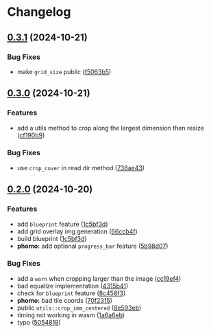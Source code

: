 # Changelog

## [0.3.1](https://github.com/loiccoyle/phomo-rs/compare/phomo-v0.3.0...phomo-v0.3.1) (2024-10-21)


### Bug Fixes

* make `grid_size` public ([f5063b5](https://github.com/loiccoyle/phomo-rs/commit/f5063b5ab05150630dcbab100ece0dd5febc5f3a))

## [0.3.0](https://github.com/loiccoyle/phomo-rs/compare/phomo-v0.2.0...phomo-v0.3.0) (2024-10-21)


### Features

* add a utils method to crop along the largest dimension then resize ([cf190b9](https://github.com/loiccoyle/phomo-rs/commit/cf190b9abb1b0e8b82cb8221d65b5d34ad1dab12))


### Bug Fixes

* use `crop_cover` in read dir method ([738ae43](https://github.com/loiccoyle/phomo-rs/commit/738ae43e88ce67d0c57b55d42701ac860e5fc769))

## [0.2.0](https://github.com/loiccoyle/phomo-rs/compare/phomo-v0.1.0...phomo-v0.2.0) (2024-10-20)


### Features

* add `blueprint` feature ([1c5bf3d](https://github.com/loiccoyle/phomo-rs/commit/1c5bf3d20071b7968e13f41560172d95493e7bf2))
* add grid overlay img generation ([66ccb4f](https://github.com/loiccoyle/phomo-rs/commit/66ccb4fd94c2e26636ca05d4d21a69187cc08771))
* build blueprint ([1c5bf3d](https://github.com/loiccoyle/phomo-rs/commit/1c5bf3d20071b7968e13f41560172d95493e7bf2))
* **phomo:** add optional `progress_bar` feature ([5b98d07](https://github.com/loiccoyle/phomo-rs/commit/5b98d07934322e279ecf03b73081aefd966244b9))


### Bug Fixes

* add a `warn` when cropping larger than the image ([cc19ef4](https://github.com/loiccoyle/phomo-rs/commit/cc19ef411a37278405e440f373aecb0f90fdf06e))
* bad equalize implementation ([4315b41](https://github.com/loiccoyle/phomo-rs/commit/4315b412892aca75cfe98300447c0a5e590867b1))
* check for `blueprint` feature ([8c458f3](https://github.com/loiccoyle/phomo-rs/commit/8c458f38ffd4359bd67c81270c6210c19d2a2316))
* **phomo:** bad tile coords ([70f2315](https://github.com/loiccoyle/phomo-rs/commit/70f2315c1d2580a11aef00b933feb6a491353655))
* public `utils::crop_imm_centered` ([8e593eb](https://github.com/loiccoyle/phomo-rs/commit/8e593eb462422f9e195c3bba3a94a190f7be198a))
* timing not working in wasm ([1a6a6eb](https://github.com/loiccoyle/phomo-rs/commit/1a6a6ebac75c544f99f0d950f1dc3a38ec544b4d))
* typo ([5054819](https://github.com/loiccoyle/phomo-rs/commit/5054819891b52a3ae9bd555f16028284aa7f1f10))
